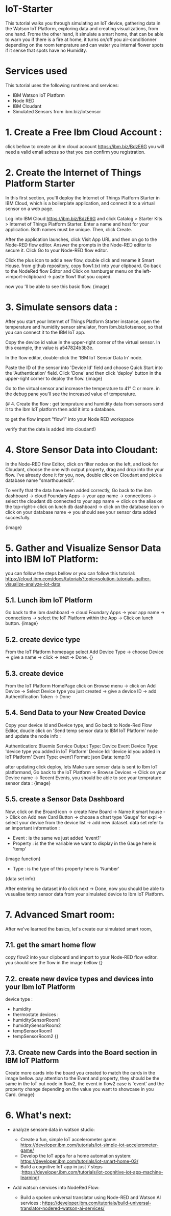 # IoT-Starter
This tutorial walks you through simulating an IoT device, gathering data in the Watson IoT Platform, exploring data and creating visualizations, from one hand. Frome the other hand, it simulate a smart home, that can be able to warn you if there is a fire at home, it turns on/off you air-conditionner depending on the room temprature and can water you internal flower spots if it sense that spots have no Humidity.  

# Services used
This tutorial uses the following runtimes and services:

- IBM Watson IoT Platform
- Node RED
- IBM Cloudant 
- Simulated Sensors from ibm.biz/iotsensor

# 1. Create a Free Ibm Cloud Account :
click bellow to create an ibm cloud account https://ibm.biz/BdzE6G 
you will need a valid email adress so that you can confirm you registration.

# 2. Create the Internet of Things Platform Starter

In this first section, you'll deploy the Internet of Things Platform Starter in IBM Cloud, which is a boilerplate application, and connect it to a virtual sensor on a web page.

Log into IBM Cloud https://ibm.biz/BdzE6G and click Catalog > Starter Kits > Internet of Things Platform Starter. Enter a name and host for your application. Both names must be unique. Then, click Create.

After the application launches, click Visit App URL and then on go to the Node-RED flow editor. Answer the prompts in the Node-RED editor to secure it. Click Go to your Node-RED flow editor.

Click the plus icon to add a new flow, double click and rename it Smart House. from github repository, copy flow1.txt into your clipboard. Go back to the NodeRed flow Editor and Click on hamburger menu on the left->import->clipboard -> paste flow1 that you copied. 

now you 'll be able to see this basic flow.
{image}

# 3. Simulate sensors data : 

After you start your Internet of Things Platform Starter instance, open the temperature and humidity sensor simulator, from ibm.biz/iotsensor, so that you can connect it to the IBM IoT app.

Copy the device id value in the upper-right corner of the virtual sensor. In this example, the value is a547824b3b3e.

In the flow editor, double-click the 'IBM IoT Sensor Data In' node.

Paste the ID of the sensor into 'Device Id' field and choose Quick Start into the 'Authentication' field. Click 'Done' and then click 'deploy' button in the upper-right corner to deploy the flow.
{image}

Go to the virtual sensor and increase the temperature to 41° C or more. in the debug pane you'll see the increased value of temperature.

(# 4. Create the flow : 
get temprature and humidity data from sensors send it to the Ibm IoT platform then add it into a database.

to get the flow import "flow1" into your Node RED workspace 

verify that the data is added into cloudant!)

# 4. Store Sensor Data into Cloudant: 
In the Node-RED flow Editor, click on filter nodes on the left, and look for Cloudant, choose the one with output property, drag and drop into the your flow. I've already done it for you, now, double click on Cloudant and pick a database name "smarthousedb".

To verify that the data have been added correctly, Go back to the ibm dashboard -> cloud Foundary Apps -> your app name -> connections -> select the cloudant db connected to your app name -> click on the alias on the top-right-> click on lunch db dashboard -> click on the database icon -> click on your database name -> you should see your sensor data added succesfully.

{image}

# 5. Gather and Visualize Sensor Data into IBM IoT Platform:
you can follow the steps bellow or you can follow this tutorial: https://cloud.ibm.com/docs/tutorials?topic=solution-tutorials-gather-visualize-analyze-iot-data
  ## 5.1. Lunch ibm IoT Platform
  Go back to the ibm dashboard -> cloud Foundary Apps -> your app name -> connections -> select the IoT Platform within the App -> Click on lunch button.
  {image}
  
  ## 5.2. create device type
  From the IoT Platform homepage select Add Device Type -> choose Device -> give a name -> click -> next -> Done.
  {}
  
  ## 5.3. create device
  From the IoT Platform HomePage click on Browse menu -> click on Add Device -> Select Device type you just created -> give a device ID -> add Authentification Token -> Done
  
  ## 5.4. Send Data to your New Created Device
  Copy your device Id and Device type, and Go back to Node-Red Flow Editor, doucle click on 'Send temp sensor data to IBM IoT Platform'    node and update the node info :
  
   Authentication: Bluemix Service
   Output Type: Device Event
   Device Type: 'device type you added in IoT Platform'
   Device Id: 'device id you added in IoT Platform'
   Event Type: event1
   Format: json
   Data: temp:10
   
   after updating click deploy, lets Make sure sensor data is sent to Ibm IoT platformand, Go back to the IoT Platform -> Browse Devices -> Click on your Device name -> Recent Events, you should be able to see your temprature sensor data :
   {image}
    
  ## 5.5. create a Sensor Data Dashboard
  Now, click on the Broard icon -> create New Board -> Name it smart house -> Click on Add new Card Button -> choose a chart type  'Gauge' for expl -> select your device from the device list -> add new dataset.
  data set refer to an important information :
  - Event : is the same we just added 'event1'
  - Property : is the the variable we want to display in the Gauge here is 'temp'
  
  {image function}
  
  - Type : is the type of this property here is 'Number'
 
  {data set info}
  
  After entering he dataset info click next -> Done, now you should be able to vusualise temp sensor data from your simulated device to Ibm IoT Platform.

# 7. Advanced Smart room:
After we've learned the basics, let's create our simulated smart room, 
## 7.1. get the smart home flow
copy flow2 into your clipboard and import to your Node-RED flow editor. you should see the flow in the image bellow
{}
## 7.2. create new device types and devices into your Ibm IoT Platform
device type : 
- humidity
- thermostate
devices :
- humiditySensorRoom1
- humiditySensorRoom2
- tempSensorRoom1
- tempSensorRoom2
{}

## 7.3. Create new Cards into the Board section in IBM IoT Platform
Create more cards into the board you created to match the cards in the image bellow. pay attention to the Event and property, they should be the same in the IoT out node in flow2, the event in flow2 case is 'event' and the property change depending on the value you want to showcase in you Card.
{image}

# 6. What's next:
  - analyze sensore data in watson studio:
    + Create a fun, simple IoT accelerometer game: https://developer.ibm.com/tutorials/iot-simple-iot-accelerometer-game/
    + Develop the IoT apps for a home automation system: https://developer.ibm.com/tutorials/iot-smart-home-03/
    + Build a cognitive IoT app in just 7 steps :https://developer.ibm.com/tutorials/iot-cognitive-iot-app-machine-learning/
  
  - Add watson services into NodeRed Flow:
    + Build a spoken universal translator using Node-RED and Watson AI services : https://developer.ibm.com/tutorials/build-universal-translator-nodered-watson-ai-services/

